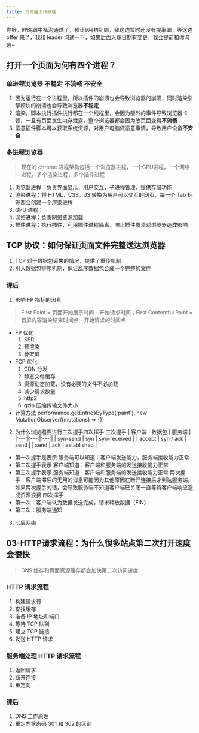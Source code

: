 ```yaml
---
title: 浏览器工作原理
---
```


你好，昨晚跟中楷沟通过了，预计9月初到岗，我这边暂时还没有提离职，等这边 offer 来了，我和 leader 沟通一下，如果后面入职日期有变更，我会提前和你沟通~


## 打开一个页面为何有四个进程？
### 单进程浏览器 不稳定 不流畅 不安全
1. 因为运行在一个进程里，所以插件的崩溃也会导致浏览器的崩溃，同时渲染引擎模块的崩溃也会导致浏览器**不稳定**
2. 渲染，脚本执行插件执行都在一个线程里，会因为额外的事件导致浏览器卡顿，一旦有页面发生内存泄露，整个浏览器都会因为改页面变得**不流畅**
3. 恶意插件脚本可以获取系统资源，对用户电脑做恶意事情，导致用户设备**不安全**

### 多进程浏览器
> 现在的 chrome 进程架构包括一个浏览器进程，一个GPU进程，一个网络进程，多个渲染进程，多个插件进程
1. 浏览器进程：负责界面显示，用户交互，子进程管理，提供存储功能
2. 渲染进程：将 HTML，CSS，JS 转换为用户可以交互的网页，每一个 Tab 标签都会创建一个渲染进程
3. GPU 进程：
4. 网络进程：负责网络资源加载
5. 插件进程：执行插件，利用插件进程隔离，防止插件崩溃对浏览器造成影响

## TCP 协议：如何保证页面文件完整送达浏览器
1. TCP 对于数据包丢失的情况，提供了重传机制
2. 引入数据包排序机制，保证乱序数据包合成一个完整的文件

### 课后
1. 影响 FP 指标的因素
> First Paint = 页面开始展示时间 - 开始请求时间；First Contentful Paint = 首屏内容渲染结束时间点 - 开始请求的时间点
- FP 优化
  1. SSR
  2. 预渲染
  3. 骨架屏
- FCP 优化
  1. CDN 分发
  2. 静态文件缓存
  3. 资源动态加载，没有必要的文件不必加载
  4. 减少请求数量
  5. http2
  6. gzip 压缩传输文件大小
- 计算方法 performance.getEntriesByType('paint'), new MutationObserver((mutations) => {})

2. 为什么浏览器要进行三次握手四次挥手
三次握手
| 客户端 | 数据包 | 服务端 |
|:---:|:---:|:---:|
| syn-send | syn | syn-received |
| accept | syn / ack | send |
| send | ack | established |
- 第一次握手是表示 服务端可以知道：客户端发送能力，服务端接收能力正常
- 第二次握手表示 客户端知道：客户端和服务端的发送接收能力正常
- 第三次握手表示 服务端知道：客户端和服务端的发送接收能力正常
两次握手：客户端滞后的无用的消息可能因为其他原因在断开连接后才到达服务端，如果两次握手的话，会导致服务端不知道客户端已关闭一直等待客户端响应造成资源浪费
四次挥手
- 第一次：客户端认为数据发送完成，请求释放数据（FIN）
- 第二次：服务端通知
3. 七层网络

## 03-HTTP请求流程：为什么很多站点第二次打开速度会很快
> DNS 缓存和页面资源缓存都会加快第二次访问速度
### HTTP 请求流程
1. 构建请求行
2. 查找缓存
3. 准备 IP 地址和端口
4. 等待 TCP 队列
5. 建立 TCP 链接
6. 发送 HTTP 请求

### 服务端处理 HTTP 请求流程
1. 返回请求
2. 断开连接
3. 重定向

### 课后
1. DNS 工作原理
2. 重定向状态码 301 和 302 的区别
